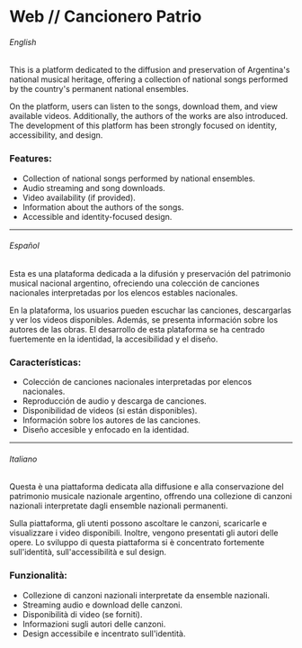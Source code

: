 # Web // Cancionero Patrio

###### English

This is a platform dedicated to the diffusion and preservation of Argentina's national musical heritage, offering a collection of national songs performed by the country's permanent national ensembles. 

On the platform, users can listen to the songs, download them, and view available videos. Additionally, the authors of the works are also introduced. The development of this platform has been strongly focused on identity, accessibility, and design.

### Features:
- Collection of national songs performed by national ensembles.
- Audio streaming and song downloads.
- Video availability (if provided).
- Information about the authors of the songs.
- Accessible and identity-focused design.

---

###### Español

Esta es una plataforma dedicada a la difusión y preservación del patrimonio musical nacional argentino, ofreciendo una colección de canciones nacionales interpretadas por los elencos estables nacionales.

En la plataforma, los usuarios pueden escuchar las canciones, descargarlas y ver los videos disponibles. Además, se presenta información sobre los autores de las obras. El desarrollo de esta plataforma se ha centrado fuertemente en la identidad, la accesibilidad y el diseño.

### Características:
- Colección de canciones nacionales interpretadas por elencos nacionales.
- Reproducción de audio y descarga de canciones.
- Disponibilidad de videos (si están disponibles).
- Información sobre los autores de las canciones.
- Diseño accesible y enfocado en la identidad.

---

###### Italiano

Questa è una piattaforma dedicata alla diffusione e alla conservazione del patrimonio musicale nazionale argentino, offrendo una collezione di canzoni nazionali interpretate dagli ensemble nazionali permanenti.

Sulla piattaforma, gli utenti possono ascoltare le canzoni, scaricarle e visualizzare i video disponibili. Inoltre, vengono presentati gli autori delle opere. Lo sviluppo di questa piattaforma si è concentrato fortemente sull'identità, sull'accessibilità e sul design.

### Funzionalità:
- Collezione di canzoni nazionali interpretate da ensemble nazionali.
- Streaming audio e download delle canzoni.
- Disponibilità di video (se forniti).
- Informazioni sugli autori delle canzoni.
- Design accessibile e incentrato sull'identità.

